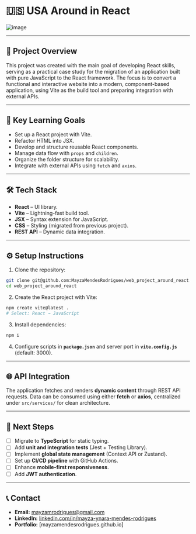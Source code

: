 
# 🇺🇸 USA Around in React
![image](https://github.com/user-attachments/assets/0a104bfd-b418-4dae-9954-a68002c3a517)

---

## 📌 Project Overview

This project was created with the main goal of developing React skills, serving as a practical case study for the migration of an application built with pure JavaScript to the React framework.
The focus is to convert a functional and interactive website into a modern, component-based application, using Vite as the build tool and preparing integration with external APIs.

---

## 🎯 Key Learning Goals

* Set up a React project with Vite.
* Refactor HTML into JSX.
* Develop and structure reusable React components.
* Manage data flow with `props` and `children`.
* Organize the folder structure for scalability.
* Integrate with external APIs using `fetch` and `axios`.

---

## 🛠 Tech Stack

* **React** – UI library.
* **Vite** – Lightning-fast build tool.
* **JSX** – Syntax extension for JavaScript.
* **CSS** – Styling (migrated from previous project).
* **REST API** – Dynamic data integration.

---

## ⚙️ Setup Instructions

1. Clone the repository:

```bash
git clone git@github.com:MayzaMendesRodrigues/web_project_around_react.git
cd web_project_around_react
```

2. Create the React project with Vite:

```bash
npm create vite@latest .
# Select: React → JavaScript
```

3. Install dependencies:

```bash
npm i
```

4. Configure scripts in **`package.json`** and server port in **`vite.config.js`** (default: 3000).

---

## 🌐 API Integration

The application fetches and renders **dynamic content** through REST API requests.
Data can be consumed using either **fetch** or **axios**, centralized under `src/services/` for clean architecture.

---

## 🚀 Next Steps

* [ ] Migrate to **TypeScript** for static typing.
* [ ] Add **unit and integration tests** (Jest + Testing Library).
* [ ] Implement **global state management** (Context API or Zustand).
* [ ] Set up **CI/CD pipeline** with GitHub Actions.
* [ ] Enhance **mobile-first responsiveness**.
* [ ] Add **JWT authentication**.

---

## 📞 Contact

* **Email:** [mayzamrodrigues@gmail.com](mailto:mayzamrodrigues@gmail.com)
* **LinkedIn:** [linkedin.com/in/mayza-ynara-mendes-rodrigues](https://linkedin.com/in/mayza-ynara-mendes-rodrigues)
* **Portfolio:** [mayzamendesrodrigues.github.io]
